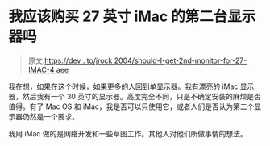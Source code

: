 # 我应该购买 27 英寸 iMac 的第二台显示器吗

> 原文:[https://dev . to/jrock 2004/should-I-get-2nd-monitor-for-27-IMAC-4 aee](https://dev.to/jrock2004/should-i-get-2nd-monitor-for-27-imac-4aee)

我在想，如果在这个时候，如果更多的人回到单显示器。我有漂亮的 iMac 显示器，然后我有一个 30 英寸的显示器。高度完全不同，只是不确定安装的麻烦是否值得。有了 Mac OS 和 iMac，我是否可以只使用它，或者人们是否认为第二个显示器仍然是一个要求。

我用 iMac 做的是网络开发和一些草图工作。其他人对他们所做事情的想法。